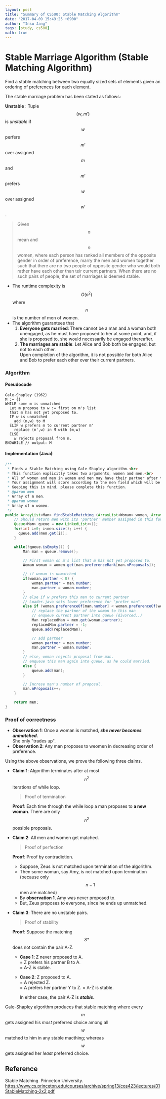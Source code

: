 ```yaml
---
layout: post
title: "Summary of CS500: Stable Matching Algorithm"
date: "2017-04-09 15:49:25 +0900"
author: "Insu Jang"
tags: [study, cs500]
math: true
---
```

# Stable Marriage Algorithm (Stable Matching Algorithm)

Find a stable matching between two equally sized sets of elements given an ordering of preferences for each element.

The stable marriage problem has been stated as follows:

**Unstable**
: Tuple $$(w, m')$$ is *unstable* if $$w$$ perfers $$m'$$ over assigned $$m$$ and $$m'$$ prefers $$w$$ over assigned $$w'$$.

> Given $$n$$ mean and $$n$$ women, where each person has ranked all members of the opposite gender in order of preference, marry the men and women together such that there are no two people of opposite gender who would both rather have each other than teir current partners. When there are no such pairs of people, the set of marriages is deemed stable.

- The runtime complexity is $$O(n^2)$$ where $$n$$ is the number of men of women.
- The algorithm guarantees that
    1. **Everyone gets married**: There cannot be a man and a woman both unengaged, as he must have proposed to her at some point, and, if she is proposed to, she would necessarily be engaged thereafter.
    2. **The marriages are stable**: Let Alice and Bob both be engaged, but not to each other.  
    Upon completion of the algorithm, it is not possible for both Alice and Bob to prefer each other over their current partners.

### Algorithm
#### Pseudocode
```
Gale-Shapley (1962)
M := {}
WHILE some m is unmatched
  Let m propose to w := first on m's list
  that m has not yet proposed to.
  IF w is unmatched
    add (m,w) to M
  ELIF w prefers m to current partner m'
    replace (m',w) in M with (m,w)
  ELSE
    w rejects proposal from m.
ENDWHILE // output: M
```

#### Implementation (Java)
```java
/**
 * Finds a Stable Matching using Gale-Shapley algorithm.<br>
 * This function explicitly takes two arguments, women and men.<br>
 * All of women and men in women and men may have their partner after this function is successfully finished.<br>
 * Your assignment will score according to the men field which will be return after the function call.<br>
 * Keeping this in mind, please complete this function.
 * @param men
 * Array of n men.
 * @param women
 * Array of n women.
 */
public ArrayList<Man> findStableMatching (ArrayList<Woman> women, ArrayList<Man> men) {
    // Should return men with its 'partner' member assigned in this function.
    Queue<Man> queue = new LinkedList<>();
    for(int i=0; i<men.size(); i++) {
      queue.add(men.get(i));
    }

    while(!queue.isEmpty()) {
        Man man = queue.remove();

        // First woman on m's list that m has not yet proposed to.
        Woman woman = women.get(man.preferenceRank[man.nProposals]);

        // if woman is unmatched
        if(woman.partner < 0) {
            woman.partner = man.number;
            man.partner = woman.number;
        }
        // else if w prefers this man to current partner
        // Loader.java sets lower preference for "prefer man".
        else if (woman.preferenceOf[man.number] < woman.preferenceOf[woman.partner]) {
            // replace the partner of the woman to this man
            // enqueue current partner into queue (divorced..)
            Man replacedMan = men.get(woman.partner);
            replacedMan.partner = -1;
            queue.add(replacedMan);

            // add partner
            woman.partner = man.number;
            man.partner = woman.number;
        }
        // else, woman rejects proposal from man.
        // enqueue this man again into queue, as he could married.
        else {
            queue.add(man);
        }

        // Increse man's number of proposal.
        man.nProposals++;
    }

    return men;
}
```

### Proof of correctness
- **Observation 1**: Once a woman is matched, ***she never becomes unmatched***.  
She only "trades up".
- **Observation 2**: Any man proposes to weomen in decreasing order of preference.

Using the above observations, we prove the following three claims.

- **Claim 1**: Algorithm terminates after at most $$n^2$$ iterations of while loop.
    > Proof of termination

    **Proof**: Each time through the while loop a man proposes to **a new woman**. There are only $$n^2$$ possible proposals.
- **Claim 2**: All men and women get matched.
    > Proof of perfection

    **Proof**: Proof by contradiction.

    - Suppose, Zeus is not matched upon termination of the algorithm.
    - Then some woman, say Amy, is not matched upon termination (because only $$n-1$$ men are matched)
    - By **observation 1**, Amy was never proposed to.
    - But, Zeus proposes to everyone, since he ends up unmatched.
- **Claim 3**: There are no unstable pairs.
    > Proof of stability

    **Proof**: Suppose the matching $$S*$$ does not contain the pair A-Z.

    - **Case 1**: Z never proposed to A.  
        = Z prefers his partner B to A.  
        = A-Z is stable.
    - **Case 2**: Z proposed to A.  
        = A rejected Z.  
        = A prefers her partner Y to Z.
        = A-Z is stable.

        In either case, the pair A-Z is ***stable***.

Gale-Shapley algorithm produces that stable matching where every $$m$$ gets assigned his *most* preferred choice among all $$w$$ matched to him in any stable macthing; whereas $$w$$ gets assigned her *least* preferred choice.

## Reference
Stable Matching. Princeton University. https://www.cs.princeton.edu/courses/archive/spring13/cos423/lectures/01StableMatching-2x2.pdf
